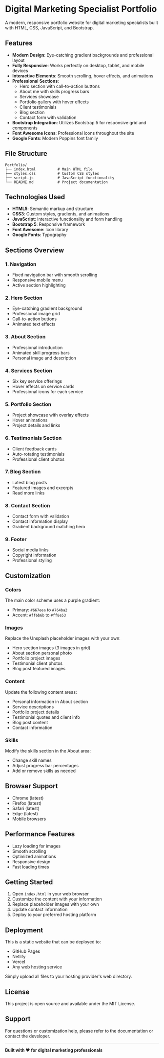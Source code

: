 # Digital Marketing Specialist Portfolio

A modern, responsive portfolio website for digital marketing specialists built with HTML, CSS, JavaScript, and Bootstrap.

## Features

- **Modern Design**: Eye-catching gradient backgrounds and professional layout
- **Fully Responsive**: Works perfectly on desktop, tablet, and mobile devices
- **Interactive Elements**: Smooth scrolling, hover effects, and animations
- **Professional Sections**: 
  - Hero section with call-to-action buttons
  - About me with skills progress bars
  - Services showcase
  - Portfolio gallery with hover effects
  - Client testimonials
  - Blog section
  - Contact form with validation
- **Bootstrap Integration**: Utilizes Bootstrap 5 for responsive grid and components
- **Font Awesome Icons**: Professional icons throughout the site
- **Google Fonts**: Modern Poppins font family

## File Structure

```
Portfolio/
├── index.html          # Main HTML file
├── styles.css          # Custom CSS styles
├── script.js           # JavaScript functionality
└── README.md           # Project documentation
```

## Technologies Used

- **HTML5**: Semantic markup and structure
- **CSS3**: Custom styles, gradients, and animations
- **JavaScript**: Interactive functionality and form handling
- **Bootstrap 5**: Responsive framework
- **Font Awesome**: Icon library
- **Google Fonts**: Typography

## Sections Overview

### 1. Navigation
- Fixed navigation bar with smooth scrolling
- Responsive mobile menu
- Active section highlighting

### 2. Hero Section
- Eye-catching gradient background
- Professional image grid
- Call-to-action buttons
- Animated text effects

### 3. About Section
- Professional introduction
- Animated skill progress bars
- Personal image and description

### 4. Services Section
- Six key service offerings
- Hover effects on service cards
- Professional icons for each service

### 5. Portfolio Section
- Project showcase with overlay effects
- Hover animations
- Project details and links

### 6. Testimonials Section
- Client feedback cards
- Auto-rotating testimonials
- Professional client photos

### 7. Blog Section
- Latest blog posts
- Featured images and excerpts
- Read more links

### 8. Contact Section
- Contact form with validation
- Contact information display
- Gradient background matching hero

### 9. Footer
- Social media links
- Copyright information
- Professional styling

## Customization

### Colors
The main color scheme uses a purple gradient:
- Primary: `#667eea` to `#764ba2`
- Accent: `#ff6b6b` to `#ff8e53`

### Images
Replace the Unsplash placeholder images with your own:
- Hero section images (3 images in grid)
- About section personal photo
- Portfolio project images
- Testimonial client photos
- Blog post featured images

### Content
Update the following content areas:
- Personal information in About section
- Service descriptions
- Portfolio project details
- Testimonial quotes and client info
- Blog post content
- Contact information

### Skills
Modify the skills section in the About area:
- Change skill names
- Adjust progress bar percentages
- Add or remove skills as needed

## Browser Support

- Chrome (latest)
- Firefox (latest)
- Safari (latest)
- Edge (latest)
- Mobile browsers

## Performance Features

- Lazy loading for images
- Smooth scrolling
- Optimized animations
- Responsive design
- Fast loading times

## Getting Started

1. Open `index.html` in your web browser
2. Customize the content with your information
3. Replace placeholder images with your own
4. Update contact information
5. Deploy to your preferred hosting platform

## Deployment

This is a static website that can be deployed to:
- GitHub Pages
- Netlify
- Vercel
- Any web hosting service

Simply upload all files to your hosting provider's web directory.

## License

This project is open source and available under the MIT License.

## Support

For questions or customization help, please refer to the documentation or contact the developer.

---

**Built with ❤️ for digital marketing professionals**
